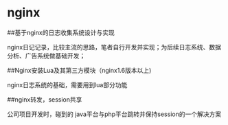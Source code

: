 # nginx

##基于nginx的日志收集系统设计与实现
 
nginx日记记录，比较主流的思路，笔者自行开发并实现；为后续日志系统、数据分析、广告系统做基础开发；

##Nginx安装Lua及其第三方模块（nginx1.6版本以上)

nginx日志系统的基础，需要用到lua部分功能

##nginx转发，session共享

公司项目开发时，碰到的 java平台与php平台跳转并保持session的一个解决方案

